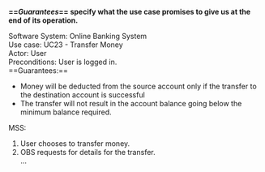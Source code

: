 <link rel="stylesheet" href="{{baseUrl}}/css/common.css">

**==_Guarantees_== specify what the use case promises to give us at the end of its operation.**

<box>
<div class="text-monospace">

Software System: Online Banking System<br>
Use case: UC23 - Transfer Money<br>
Actor: User<br>
Preconditions: User is logged in.<br>
==Guarantees:==
* Money will be deducted from the source account only if the transfer to the destination account is successful
* The transfer will not result in the account balance going below the minimum balance required.

MSS:
1. User chooses to transfer money.
1. OBS requests for details for the transfer.<br>
   ...
</div>
</box>

<p/>
